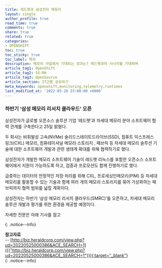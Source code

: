 ```yaml
---
title: 레드햇과 삼성전자 메모리
layout: single
author_profile: true
read_time: true
comments: true
share: true
related: true
categories:
- OPENSHIFT
toc: true
toc_sticky: true
toc_label: 목차
description: 메모리 사업에서 기대되는 성과는? 레드햇과의 시너지를 기대하며
article_tag1: OpenShift
article_tag2: SS-RH
article_tag3: OpenSource
article_section: IT근황 공유하기
meta_keywords: openshift,monitoring,telemetry,runtimes
last_modified_at: '2022-05-26 23:00:00 +0800'
---
```



### 하반기 ‘삼성 메모리 리서치 클라우드’ 오픈 

삼성전자가 글로벌 오픈소스 솔루션 기업 ‘레드햇’과 차세대 메모리 분야 소프트웨어 협력 관계를 구축한다고 25일 밝혔다.

두 회사는 비휘발성 고속(NVMe) 솔리드스테이트드라이브(SSD), 컴퓨트 익스프레스 링크(CXL) 메모리, 컴퓨테이셔널 메모리·스토리지 , 패브릭 등 차세대 메모리 솔루션 기술에 대한 소프트웨어 개발과 관련 생태계 확대를 위해 협력하기로 했다.

삼성전자가 개발한 메모리 소프트웨어 기술이 레드햇 리눅스를 포함한 오픈소스 소프트웨어에서 지원이 가능하도록 하고, 검증과 프로모션도 함께 진행하기로 했다.

급증하는 데이터의 안정적인 저장·처리를 위해 CXL, 프로세싱인메모리(PIM) 등 차세대 메모리를 활용할 수 있는 기술과 함께 여러 개의 메모리·스토리지를 묶어 가상화하는 패브릭까지 협력 범위를 넓힐 계획이다.

삼성전자는 하반기 ‘삼성 메모리 리서치 클라우드(SMRC)’를 오픈하고, 차세대 메모리 솔루션 개발과 평가를 위한 환경을 제공할 예정이다.

자세한 전문은 아래 기사를 참고

{: .notice--info}

**참고자료** <br>
-- [http://biz.heraldcorp.com/view.php?ud=20220525000386&ACE_SEARCH=1]({{"http://biz.heraldcorp.com/view.php?ud=20220525000386&ACE_SEARCH=1"}}){:target="_blank"}<br>
{: .notice--info}
